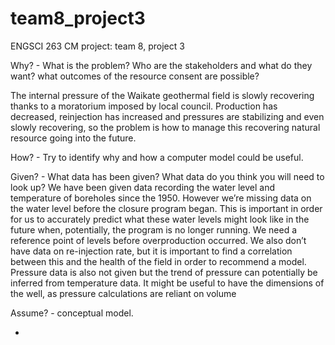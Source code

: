 # team8_project3
ENGSCI 263 CM project:
team 8, project 3

Why? - What is the problem? Who are the stakeholders and what do they want? what outcomes of the resource consent are possible?

The internal pressure of the Waikate geothermal field is slowly recovering thanks to a moratorium imposed by local council. Production has decreased, reinjection has increased and pressures are stabilizing and even slowly recovering, so the problem is how to manage this recovering natural resource going into the future. 


How? - Try to identify why and how a computer model could be useful. 


Given? - What data has been given? What data do you think you will need to look up? 
We have been given data recording the water level and temperature of boreholes since the 1950. However we’re missing data on the water level before the closure program began. This is important in order for us to accurately predict what these water levels might look like in the future when, potentially, the program is no longer running. We need a reference point of levels before overproduction occurred.
We also don’t have data on re-injection rate, but it is important to find a correlation between this and the health of the field in order to recommend a model. Pressure data is also not given but the trend of pressure can potentially be inferred from temperature data.
It might be useful to have the dimensions of the well, as pressure calculations are reliant on volume



Assume? - conceptual model.

+

